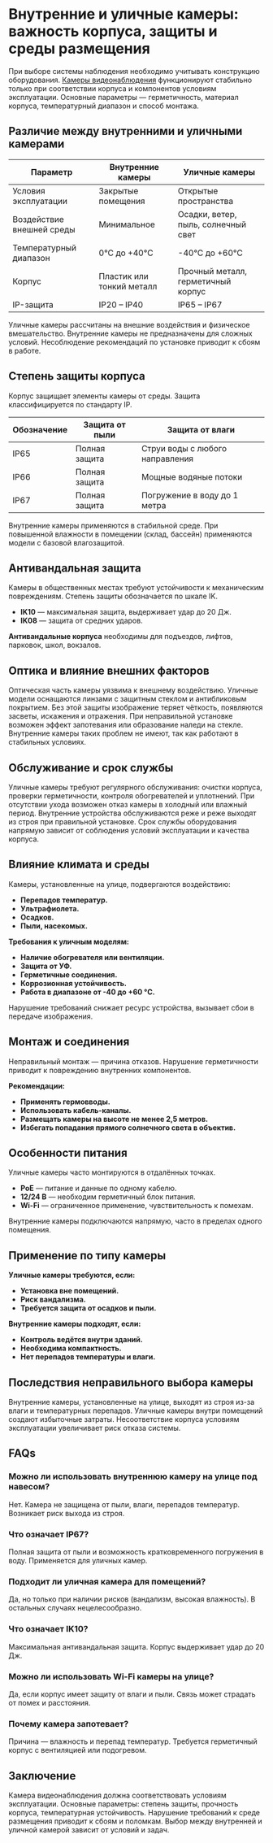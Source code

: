 # **Внутренние и уличные камеры: важность корпуса, защиты и среды размещения**

При выборе системы наблюдения необходимо учитывать конструкцию оборудования. [Камеры видеонаблюдения](https://hivideopro.com.ua/ru/kamery-vydeonabliudenyia-ru) функционируют стабильно только при соответствии корпуса и компонентов условиям эксплуатации. Основные параметры — герметичность, материал корпуса, температурный диапазон и способ монтажа.

## **Различие между внутренними и уличными камерами**

| Параметр | Внутренние камеры | Уличные камеры |
| --- | --- | --- |
| Условия эксплуатации | Закрытые помещения | Открытые пространства |
| Воздействие внешней среды | Минимальное | Осадки, ветер, пыль, солнечный свет |
| Температурный диапазон | 0°C до +40°C | -40°C до +60°C |
| Корпус | Пластик или тонкий металл | Прочный металл, герметичный корпус |
| IP-защита | IP20 – IP40 | IP65 – IP67 |

Уличные камеры рассчитаны на внешние воздействия и физическое вмешательство. Внутренние камеры не предназначены для сложных условий. Несоблюдение рекомендаций по установке приводит к сбоям в работе.

## **Степень защиты корпуса**

Корпус защищает элементы камеры от среды. Защита классифицируется по стандарту IP.

| Обозначение | Защита от пыли | Защита от влаги |
| --- | --- | --- |
| IP65 | Полная защита | Струи воды с любого направления |
| IP66 | Полная защита | Мощные водяные потоки |
| IP67 | Полная защита | Погружение в воду до 1 метра |

Внутренние камеры применяются в стабильной среде. При повышенной влажности в помещении (склад, бассейн) применяются модели с базовой влагозащитой.

## **Антивандальная защита**

Камеры в общественных местах требуют устойчивости к механическим повреждениям. Степень защиты обозначается по шкале IK.

- **IK10** — максимальная защита, выдерживает удар до 20 Дж.
- **IK08** — защита от средних ударов.

**Антивандальные корпуса** необходимы для подъездов, лифтов, парковок, школ, вокзалов.

## **Оптика и влияние внешних факторов**

Оптическая часть камеры уязвима к внешнему воздействию. Уличные модели оснащаются линзами с защитным стеклом и антибликовым покрытием. Без этой защиты изображение теряет чёткость, появляются засветы, искажения и отражения. При неправильной установке возможен эффект запотевания или образование наледи на стекле. Внутренние камеры таких проблем не имеют, так как работают в стабильных условиях.

## **Обслуживание и срок службы**

Уличные камеры требуют регулярного обслуживания: очистки корпуса, проверки герметичности, контроля обогревателей и уплотнений. При отсутствии ухода возможен отказ камеры в холодный или влажный период. Внутренние устройства обслуживаются реже и реже выходят из строя при правильной установке. Срок службы оборудования напрямую зависит от соблюдения условий эксплуатации и качества корпуса.

## **Влияние климата и среды**

Камеры, установленные на улице, подвергаются воздействию:

- **Перепадов температур.**
- **Ультрафиолета.**
- **Осадков.**
- **Пыли, насекомых.**

**Требования к уличным моделям:**

- **Наличие обогревателя или вентиляции.**
- **Защита от УФ.**
- **Герметичные соединения.**
- **Коррозионная устойчивость.**
- **Работа в диапазоне от -40 до +60 °C.**

Нарушение требований снижает ресурс устройства, вызывает сбои в передаче изображения.

## **Монтаж и соединения**

Неправильный монтаж — причина отказов. Нарушение герметичности приводит к повреждению внутренних компонентов.

**Рекомендации:**

- **Применять гермовводы.**
- **Использовать кабель-каналы.**
- **Размещать камеры на высоте не менее 2,5 метров.**
- **Избегать попадания прямого солнечного света в объектив.**

## **Особенности питания**

Уличные камеры часто монтируются в отдалённых точках.

- **PoE** — питание и данные по одному кабелю.
- **12/24 В** — необходим герметичный блок питания.
- **Wi-Fi** — ограниченное применение, чувствительность к помехам.

Внутренние камеры подключаются напрямую, часто в пределах одного помещения.

## **Применение по типу камеры**

**Уличные камеры требуются, если:**

- **Установка вне помещений.**
- **Риск вандализма.**
- **Требуется защита от осадков и пыли.**

**Внутренние камеры подходят, если:**

- **Контроль ведётся внутри зданий.**
- **Необходима компактность.**
- **Нет перепадов температуры и влаги.**

## **Последствия неправильного выбора камеры**

Внутренние камеры, установленные на улице, выходят из строя из-за влаги и температурных перепадов. Уличные камеры внутри помещений создают избыточные затраты. Несоответствие корпуса условиям эксплуатации увеличивает риск отказа системы.

## **FAQs**

### **Можно ли использовать внутреннюю камеру на улице под навесом?**

Нет. Камера не защищена от пыли, влаги, перепадов температур. Возникает риск выхода из строя.

### **Что означает IP67?**

Полная защита от пыли и возможность кратковременного погружения в воду. Применяется для уличных камер.

### **Подходит ли уличная камера для помещений?**

Да, но только при наличии рисков (вандализм, высокая влажность). В остальных случаях нецелесообразно.

### **Что означает IK10?**

Максимальная антивандальная защита. Корпус выдерживает удар до 20 Дж.

### **Можно ли использовать Wi-Fi камеры на улице?**

Да, если корпус имеет защиту от влаги и пыли. Связь может страдать от помех и расстояния.

### **Почему камера запотевает?**

Причина — влажность и перепад температур. Требуется герметичный корпус с вентиляцией или подогревом.

## **Заключение**

Камера видеонаблюдения должна соответствовать условиям эксплуатации. Основные параметры: степень защиты, прочность корпуса, температурная устойчивость. Нарушение требований к среде размещения приводит к сбоям и поломкам. Выбор между внутренней и уличной камерой зависит от условий и задач.
